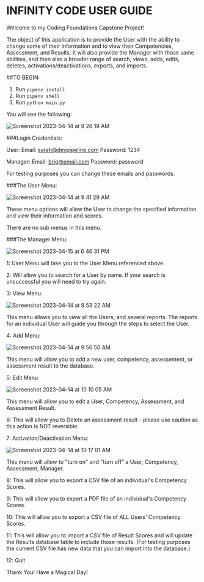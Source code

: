 # INFINITY CODE USER GUIDE

 Welcome to my Coding Foundations Capstone Project!

 The object of this application is to provide the User with the ability to change some of their information and to view their Competencies, Assessment, and Results. It will also provide the Manager with those same abilities, and then also a broader range of search, views, adds, edits, deletes, activations/deactivations, exports,  and imports.

##TO BEGIN:

1. Run `pipenv install`
2. Run `pipenv shell`
3. Run `python main.py`

You will see the following:

![Screenshot 2023-04-14 at 9 26 19 AM](https://user-images.githubusercontent.com/129418643/232088178-cf584cd5-1adc-4c5f-9393-2167f352db92.png)

###Login Credentials:

User:
Email: sarah@devpipeline.com
Password: 1234

Manager:
Email: brig@email.com
Password: password

For testing purposes you can change these emails and passwords.

###The User Menu:

![Screenshot 2023-04-14 at 9 41 29 AM](https://user-images.githubusercontent.com/129418643/232090965-e0f51852-c102-4dcd-ac43-bcfcf0a12b05.png)

These menu options will allow the User to change the specified information and view their information and scores.

There are no sub menus in this menu.

###The Manager Menu:

![Screenshot 2023-04-15 at 6 46 31 PM](https://user-images.githubusercontent.com/129418643/232260277-beac8992-9e18-4fab-ba43-435bf2b08541.png)

1: User Menu will take you to the User Menu referenced above.

2: Will allow you to search for a User by name. If your search is unsuccessful you will need to try again.

3: View Menu:

![Screenshot 2023-04-14 at 9 53 22 AM](https://user-images.githubusercontent.com/129418643/232093665-e84df121-12ef-4b74-85e9-33f8330cfefc.png)

This menu allows you to view all the Users, and several reports. The reports for an individual User will guide you through the steps to select the User.

4: Add Menu:

![Screenshot 2023-04-14 at 9 56 50 AM](https://user-images.githubusercontent.com/129418643/232095030-2841172c-9598-4dce-ac5e-9bf2cdf79bbf.png)

This menu will allow you to add a new user, competency, assessement, or assessment result to the database.

5: Edit Menu


![Screenshot 2023-04-14 at 10 10 05 AM](https://user-images.githubusercontent.com/129418643/232098500-7e7d7b1a-8527-4818-8b55-4260c7e6f79d.png)

This menu will allow you to edit a User, Competency, Assessment, and Assessment Result.

6: This will allow you to Delete an assessment result - please use caution as this action is NOT reversible.

7: Activation/Deactivation Menu:

![Screenshot 2023-04-14 at 10 17 01 AM](https://user-images.githubusercontent.com/129418643/232099877-4771e12e-5699-47e9-aa15-835d5af8ecb3.png)

This menu will allow to "turn on" and "turn off" a User, Competency, Assessment, Manager.

8: This will allow you to export a CSV file of an individual's Competency Scores.

9: This will allow you to export a PDF file of an individual's Competency Scores.

10: This will allow you to export a CSV file of ALL Users' Competency Scores.

11: This will allow you to import a CSV file of Result Scores and will update the Results database table to include those results. (For testing purposes the current CSV file has new data that you can import into the database.)

12: Quit 

Thank You! Have a Magical Day!
